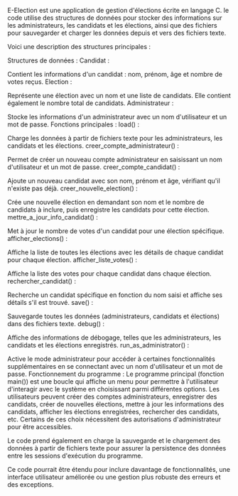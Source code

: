 E-Election est une application de gestion d'élections écrite en langage C. le code utilise des structures de données pour stocker des informations sur les administrateurs, les candidats et les élections, ainsi que des fichiers pour sauvegarder et charger les données depuis et vers des fichiers texte.

Voici une description des structures principales :

Structures de données :
Candidat :

Contient les informations d'un candidat : nom, prénom, âge et nombre de votes reçus.
Election :

Représente une élection avec un nom et une liste de candidats. Elle contient également le nombre total de candidats.
Administrateur :

Stocke les informations d'un administrateur avec un nom d'utilisateur et un mot de passe.
Fonctions principales :
load() :

Charge les données à partir de fichiers texte pour les administrateurs, les candidats et les élections.
creer_compte_administrateur() :

Permet de créer un nouveau compte administrateur en saisissant un nom d'utilisateur et un mot de passe.
creer_compte_candidat() :

Ajoute un nouveau candidat avec son nom, prénom et âge, vérifiant qu'il n'existe pas déjà.
creer_nouvelle_election() :

Crée une nouvelle élection en demandant son nom et le nombre de candidats à inclure, puis enregistre les candidats pour cette élection.
mettre_a_jour_info_candidat() :

Met à jour le nombre de votes d'un candidat pour une élection spécifique.
afficher_elections() :

Affiche la liste de toutes les élections avec les détails de chaque candidat pour chaque élection.
afficher_liste_votes() :

Affiche la liste des votes pour chaque candidat dans chaque élection.
rechercher_candidat() :

Recherche un candidat spécifique en fonction du nom saisi et affiche ses détails s'il est trouvé.
save() :

Sauvegarde toutes les données (administrateurs, candidats et élections) dans des fichiers texte.
debug() :

Affiche des informations de débogage, telles que les administrateurs, les candidats et les élections enregistrés.
run_as_administrator() :

Active le mode administrateur pour accéder à certaines fonctionnalités supplémentaires en se connectant avec un nom d'utilisateur et un mot de passe.
Fonctionnement du programme :
Le programme principal (fonction main()) est une boucle qui affiche un menu pour permettre à l'utilisateur d'interagir avec le système en choisissant parmi différentes options. Les utilisateurs peuvent créer des comptes administrateurs, enregistrer des candidats, créer de nouvelles élections, mettre à jour les informations des candidats, afficher les élections enregistrées, rechercher des candidats, etc. Certains de ces choix nécessitent des autorisations d'administrateur pour être accessibles.

Le code prend également en charge la sauvegarde et le chargement des données à partir de fichiers texte pour assurer la persistence des données entre les sessions d'exécution du programme.

Ce code pourrait être étendu pour inclure davantage de fonctionnalités, une interface utilisateur améliorée ou une gestion plus robuste des erreurs et des exceptions.





